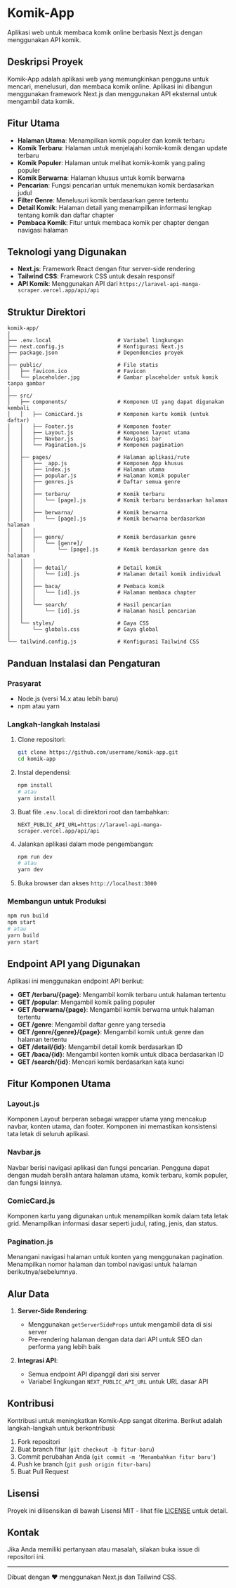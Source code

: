 # Komik-App

Aplikasi web untuk membaca komik online berbasis Next.js dengan menggunakan API komik.

## Deskripsi Proyek

Komik-App adalah aplikasi web yang memungkinkan pengguna untuk mencari, menelusuri, dan membaca komik online. Aplikasi ini dibangun menggunakan framework Next.js dan menggunakan API eksternal untuk mengambil data komik.

## Fitur Utama

- **Halaman Utama**: Menampilkan komik populer dan komik terbaru
- **Komik Terbaru**: Halaman untuk menjelajahi komik-komik dengan update terbaru
- **Komik Populer**: Halaman untuk melihat komik-komik yang paling populer
- **Komik Berwarna**: Halaman khusus untuk komik berwarna
- **Pencarian**: Fungsi pencarian untuk menemukan komik berdasarkan judul
- **Filter Genre**: Menelusuri komik berdasarkan genre tertentu
- **Detail Komik**: Halaman detail yang menampilkan informasi lengkap tentang komik dan daftar chapter
- **Pembaca Komik**: Fitur untuk membaca komik per chapter dengan navigasi halaman

## Teknologi yang Digunakan

- **Next.js**: Framework React dengan fitur server-side rendering
- **Tailwind CSS**: Framework CSS untuk desain responsif
- **API Komik**: Menggunakan API dari `https://laravel-api-manga-scraper.vercel.app/api/api`

## Struktur Direktori

```
komik-app/
│
├── .env.local                     # Variabel lingkungan
├── next.config.js                 # Konfigurasi Next.js
├── package.json                   # Dependencies proyek
│
├── public/                        # File statis
│   ├── favicon.ico                # Favicon
│   └── placeholder.jpg            # Gambar placeholder untuk komik tanpa gambar
│
├── src/
│   ├── components/                # Komponen UI yang dapat digunakan kembali
│   │   ├── ComicCard.js           # Komponen kartu komik (untuk daftar)
│   │   ├── Footer.js              # Komponen footer
│   │   ├── Layout.js              # Komponen layout utama
│   │   ├── Navbar.js              # Navigasi bar
│   │   └── Pagination.js          # Komponen pagination
│   │
│   ├── pages/                     # Halaman aplikasi/rute
│   │   ├── _app.js                # Komponen App khusus
│   │   ├── index.js               # Halaman utama
│   │   ├── popular.js             # Halaman komik populer
│   │   ├── genres.js              # Daftar semua genre
│   │   │
│   │   ├── terbaru/               # Komik terbaru
│   │   │   └── [page].js          # Komik terbaru berdasarkan halaman
│   │   │
│   │   ├── berwarna/              # Komik berwarna
│   │   │   └── [page].js          # Komik berwarna berdasarkan halaman
│   │   │
│   │   ├── genre/                 # Komik berdasarkan genre
│   │   │   └── [genre]/
│   │   │       └── [page].js      # Komik berdasarkan genre dan halaman
│   │   │
│   │   ├── detail/                # Detail komik
│   │   │   └── [id].js            # Halaman detail komik individual
│   │   │
│   │   ├── baca/                  # Pembaca komik
│   │   │   └── [id].js            # Halaman membaca chapter
│   │   │
│   │   └── search/                # Hasil pencarian
│   │       └── [id].js            # Halaman hasil pencarian
│   │
│   └── styles/                    # Gaya CSS
│       └── globals.css            # Gaya global
│
└── tailwind.config.js             # Konfigurasi Tailwind CSS
```

## Panduan Instalasi dan Pengaturan

### Prasyarat

- Node.js (versi 14.x atau lebih baru)
- npm atau yarn

### Langkah-langkah Instalasi

1. Clone repositori:

   ```bash
   git clone https://github.com/username/komik-app.git
   cd komik-app
   ```

2. Instal dependensi:

   ```bash
   npm install
   # atau
   yarn install
   ```

3. Buat file `.env.local` di direktori root dan tambahkan:

   ```
   NEXT_PUBLIC_API_URL=https://laravel-api-manga-scraper.vercel.app/api/api
   ```

4. Jalankan aplikasi dalam mode pengembangan:

   ```bash
   npm run dev
   # atau
   yarn dev
   ```

5. Buka browser dan akses `http://localhost:3000`

### Membangun untuk Produksi

```bash
npm run build
npm start
# atau
yarn build
yarn start
```

## Endpoint API yang Digunakan

Aplikasi ini menggunakan endpoint API berikut:

- **GET /terbaru/{page}**: Mengambil komik terbaru untuk halaman tertentu
- **GET /popular**: Mengambil komik paling populer
- **GET /berwarna/{page}**: Mengambil komik berwarna untuk halaman tertentu
- **GET /genre**: Mengambil daftar genre yang tersedia
- **GET /genre/{genre}/{page}**: Mengambil komik untuk genre dan halaman tertentu
- **GET /detail/{id}**: Mengambil detail komik berdasarkan ID
- **GET /baca/{id}**: Mengambil konten komik untuk dibaca berdasarkan ID
- **GET /search/{id}**: Mencari komik berdasarkan kata kunci

## Fitur Komponen Utama

### Layout.js

Komponen Layout berperan sebagai wrapper utama yang mencakup navbar, konten utama, dan footer. Komponen ini memastikan konsistensi tata letak di seluruh aplikasi.

### Navbar.js

Navbar berisi navigasi aplikasi dan fungsi pencarian. Pengguna dapat dengan mudah beralih antara halaman utama, komik terbaru, komik populer, dan fungsi lainnya.

### ComicCard.js

Komponen kartu yang digunakan untuk menampilkan komik dalam tata letak grid. Menampilkan informasi dasar seperti judul, rating, jenis, dan status.

### Pagination.js

Menangani navigasi halaman untuk konten yang menggunakan pagination. Menampilkan nomor halaman dan tombol navigasi untuk halaman berikutnya/sebelumnya.

## Alur Data

1. **Server-Side Rendering**:

   - Menggunakan `getServerSideProps` untuk mengambil data di sisi server
   - Pre-rendering halaman dengan data dari API untuk SEO dan performa yang lebih baik

2. **Integrasi API**:
   - Semua endpoint API dipanggil dari sisi server
   - Variabel lingkungan `NEXT_PUBLIC_API_URL` untuk URL dasar API

## Kontribusi

Kontribusi untuk meningkatkan Komik-App sangat diterima. Berikut adalah langkah-langkah untuk berkontribusi:

1. Fork repositori
2. Buat branch fitur (`git checkout -b fitur-baru`)
3. Commit perubahan Anda (`git commit -m 'Menambahkan fitur baru'`)
4. Push ke branch (`git push origin fitur-baru`)
5. Buat Pull Request

## Lisensi

Proyek ini dilisensikan di bawah Lisensi MIT - lihat file [LICENSE](LICENSE) untuk detail.

## Kontak

Jika Anda memiliki pertanyaan atau masalah, silakan buka issue di repositori ini.

---

Dibuat dengan ❤️ menggunakan Next.js dan Tailwind CSS.
